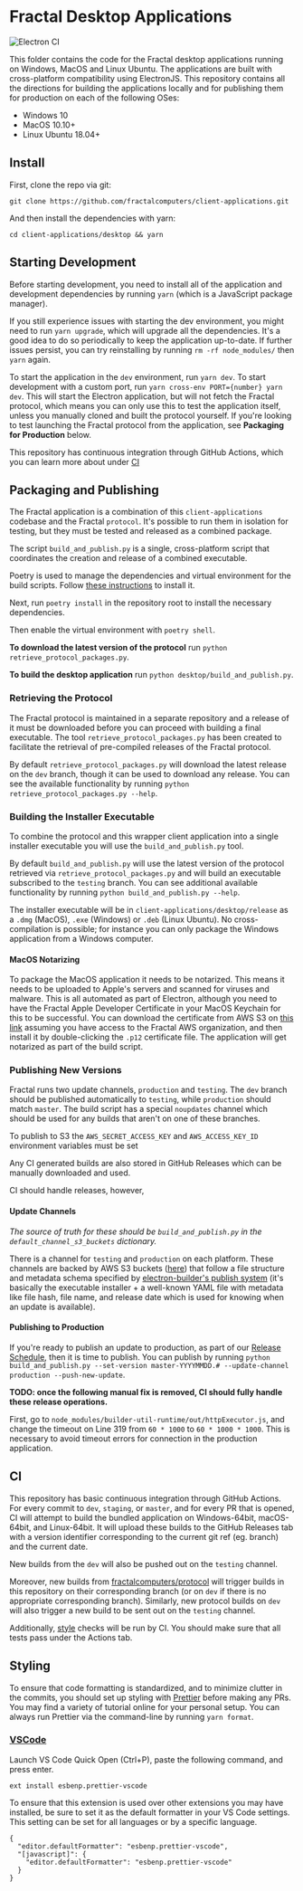 # Fractal Desktop Applications

![Electron CI](https://github.com/fractalcomputers/client-applications/workflows/Electron%20CI/badge.svg)

This folder contains the code for the Fractal desktop applications running on Windows, MacOS and Linux Ubuntu. The applications are built with cross-platform compatibility using ElectronJS. This repository contains all the directions for building the applications locally and for publishing them for production on each of the following OSes:
-   Windows 10
-   MacOS 10.10+
-   Linux Ubuntu 18.04+

## Install

First, clone the repo via git:

`git clone https://github.com/fractalcomputers/client-applications.git`

And then install the dependencies with yarn:

`cd client-applications/desktop && yarn`

## Starting Development

Before starting development, you need to install all of the application and development dependencies by running `yarn` (which is a JavaScript package manager).

If you still experience issues with starting the dev environment, you might need to run `yarn upgrade`, which will upgrade all the dependencies. It's a good idea to do so periodically to keep the application up-to-date. If further issues persist, you can try reinstalling by running `rm -rf node_modules/` then `yarn` again.

To start the application in the `dev` environment, run `yarn dev`. To start development with a custom port, run `yarn cross-env PORT={number} yarn dev`. This will start the Electron application, but will not fetch the Fractal protocol, which means you can only use this to test the application itself, unless you manually cloned and built the protocol yourself. If you're looking to test launching the Fractal protocol from the application, see **Packaging for Production** below. 

This repository has continuous integration through GitHub Actions, which you can learn more about under [CI](#CI)

## Packaging and Publishing

The Fractal application is a combination of this `client-applications` codebase and the Fractal `protocol`. It's possible to run them in isolation for testing, but they must be tested and released as a combined package.

The script `build_and_publish.py` is a single, cross-platform script that coordinates the creation and release of a combined executable.

Poetry is used to manage the dependencies and virtual environment for the build scripts. Follow [these instructions](https://python-poetry.org/docs/#installation) to install it.

Next, run `poetry install` in the repository root to install the necessary dependencies.

Then enable the virtual environment with `poetry shell`.

**To download the latest version of the protocol** run `python retrieve_protocol_packages.py`.

**To build the desktop application** run `python desktop/build_and_publish.py`.

### Retrieving the Protocol

The Fractal protocol is maintained in a separate repository and a release of it must be downloaded before you can proceed with building a final executable. The tool `retrieve_protocol_packages.py` has been created to facilitate the retrieval of pre-compiled releases of the Fractal protocol.

By default `retrieve_protocol_packages.py` will download the latest release on the `dev` branch, though it can be used to download any release. You can see the available functionality by running `python retrieve_protocol_packages.py --help`.

### Building the Installer Executable

To combine the protocol and this wrapper client application into a single installer executable you will use the `build_and_publish.py` tool.

By default `build_and_publish.py` will use the latest version of the protocol retrieved via `retrieve_protocol_packages.py` and will build an executable subscribed to the `testing` branch. You can see additional available functionality by running `python build_and_publish.py --help`.

The installer executable will be in `client-applications/desktop/release` as a `.dmg` (MacOS), `.exe` (Windows) or `.deb` (Linux Ubuntu). No cross-compilation is possible; for instance you can only package the Windows application from a Windows computer.

#### MacOS Notarizing

To package the MacOS application it needs to be notarized. This means it needs to be uploaded to Apple's servers and scanned for viruses and malware. This is all automated as part of Electron, although you need to have the Fractal Apple Developer Certificate in your MacOS Keychain for this to be successful. You can download the certificate from AWS S3 on [this link](https://fractal-private-dev.s3.amazonaws.com/fractal-apple-codesigning-certificate.p12) assuming you have access to the Fractal AWS organization, and then install it by double-clicking the `.p12` certificate file. The application will get notarized as part of the build script.

### Publishing New Versions

Fractal runs two update channels, `production` and `testing`. The `dev` branch should be published automatically to `testing`, while `production` should match `master`. The build script has a special `noupdates` channel which should be used for any builds that aren't on one of these branches.

To publish to S3 the `AWS_SECRET_ACCESS_KEY` and `AWS_ACCESS_KEY_ID` environment variables must be set 

Any CI generated builds are also stored in GitHub Releases which can be manually downloaded and used.

CI should handle releases, however, 

#### Update Channels

*The source of truth for these should be `build_and_publish.py` in the `default_channel_s3_buckets` dictionary.*

There is a channel for `testing` and `production` on each platform. These channels are backed by AWS S3 buckets ([here](https://s3.console.aws.amazon.com/s3/home?region=us-east-1#)) that follow a file structure and metadata schema specified by [electron-builder's publish system](https://www.electron.build/configuration/publish) (it's basically the executable installer + a well-known YAML file with metadata like file hash, file name, and release date which is used for knowing when an update is available).

#### Publishing to Production

If you're ready to publish an update to production, as part of our [Release Schedule](https://www.notion.so/fractalcomputers/Release-Schedule-Drafting-c29cbe11c5f94cedb9c01aaa6d0d1ca4), then it is time to publish. You can publish by running `python build_and_publish.py --set-version master-YYYYMMDD.# --update-channel production --push-new-update`.

**TODO: once the following manual fix is removed, CI should fully handle these release operations.**

First, go to `node_modules/builder-util-runtime/out/httpExecutor.js`, and change the timeout on Line 319 from `60 * 1000` to `60 * 1000 * 1000`. This is necessary to avoid timeout errors for connection in the production application.

## CI

This repository has basic continuous integration through GitHub Actions. For every commit to `dev`, `staging`, or `master`, and for every PR that is opened, CI will attempt to build the bundled application on Windows-64bit, macOS-64bit, and Linux-64bit. It will upload these builds to the GitHub Releases tab with a version identifier corresponding to the current git ref (eg. branch) and the current date.

New builds from the `dev` will also be pushed out on the `testing` channel.

Moreover, new builds from [fractalcomputers/protocol](https://github.com/fractalcomputers/protocol) will trigger builds in this repository on their corresponding branch (or on `dev` if there is no appropriate corresponding branch). Similarly, new protocol builds on `dev` will also trigger a new build to be sent out on the `testing` channel.

Additionally, [style](#styling) checks will be run by CI. You should make sure that all tests pass under the Actions tab.

## Styling

To ensure that code formatting is standardized, and to minimize clutter in the commits, you should set up styling with [Prettier](https://prettier.io/) before making any PRs. You may find a variety of tutorial online for your personal setup. You can always run Prettier via the command-line by running `yarn format`. 

### [VSCode](https://marketplace.visualstudio.com/items?itemName=esbenp.prettier-vscode)

Launch VS Code Quick Open (Ctrl+P), paste the following command, and press enter.

```
ext install esbenp.prettier-vscode
```

To ensure that this extension is used over other extensions you may have installed, be sure to set it as the default formatter in your VS Code settings. This setting can be set for all languages or by a specific language.

```
{
  "editor.defaultFormatter": "esbenp.prettier-vscode",
  "[javascript]": {
    "editor.defaultFormatter": "esbenp.prettier-vscode"
  }
}
```
